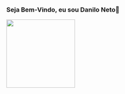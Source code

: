 ### Seja Bem-Vindo, eu sou Danilo Neto👋
<div>
  <img height="180em" src="https://github-readme-stats.vercel.app/api?username=cavazimneto&show_icons=true&theme=radical&include_all_commits=true"/>
</div>

